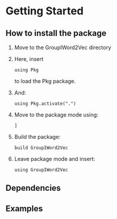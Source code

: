 # Getting Started

## How to install the package
1) Move to the GroupIWord2Vec directory
2) Here, insert

       using Pkg
   to load the Pkg package.
4) And:

       using Pkg.activate(".")
5) Move to the package mode using:

       ]
7) Build the package:
   
       build GroupIWord2Vec
10) Leave package mode and insert:
    
        using GroupIWord2Vec

## Dependencies

## Examples
